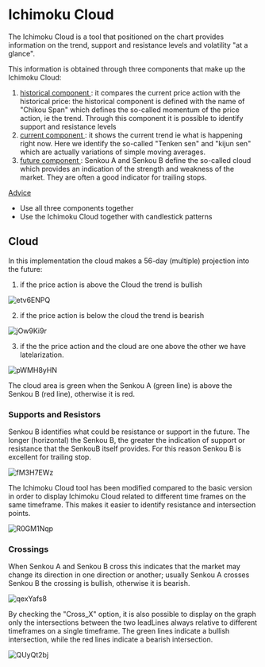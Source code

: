 # <H1> Ichimoku Cloud </H1>

The Ichimoku Cloud is a tool that positioned on the chart provides information on the trend, support and resistance levels and volatility "at a glance".

This information is obtained through three components that make up the Ichimoku Cloud:
1. <ins> historical component </ins>: it compares the current price action with the historical price: the historical component is defined with the name of "Chikou Span" which defines the so-called momentum of the price action, ie the trend. Through this component it is possible to identify support and resistance levels
2. <ins> current component </ins>: it shows the current trend ie what is happening right now. Here we identify the so-called "Tenken sen" and "kijun sen" which are actually variations of simple moving averages.
3. <ins> future component </ins>: Senkou A and Senkou B define the so-called cloud which provides an indication of the strength and weakness of the market.
They are often a good indicator for trailing stops.

<ins> Advice </ins>

- Use all three components together
- Use the Ichimoku Cloud together with candlestick patterns

<H2> Cloud </H2>

In this implementation the cloud makes a 56-day (multiple) projection into the future:

1. if the price action is above the Cloud the trend is bullish

![etv6ENPQ](https://user-images.githubusercontent.com/57445485/126187865-27c140b4-5515-4d46-85b9-ec0bbfa2a226.png)

2. if the price action is below the cloud the trend is bearish

![jOw9Ki9r](https://user-images.githubusercontent.com/57445485/126187741-984d36ea-1239-4b47-8496-54ded1e696a5.png)

3. if the the price action and the cloud are one above the other we have latelarization.

![pWMH8yHN](https://user-images.githubusercontent.com/57445485/126188878-29142d21-b6bd-44a7-bda7-affe47fd5264.png)

The cloud area is green when the Senkou A (green line) is above the Senkou B (red line), otherwise it is red.

<h3> Supports and Resistors </h3>

Senkou B identifies what could be resistance or support in the future. The longer (horizontal) the Senkou B, the greater the indication of support or resistance that the SenkouB itself provides. For this reason Senkou B is excellent for trailing stop.

![fM3H7EWz](https://user-images.githubusercontent.com/57445485/126191763-4c00376f-8331-4a4a-a4c1-64b9840be2c8.png)



The Ichimoku Cloud tool has been modified compared to the basic version in order to display Ichimoku Cloud related to different time frames on the same timeframe. This makes it easier to identify resistance and intersection points.

![R0GM1Nqp](https://user-images.githubusercontent.com/57445485/125323748-6f9df600-e33f-11eb-8cc1-def4d79fc51a.png)

<h3> Crossings </h3>

When Senkou A and Senkou B cross this indicates that the market may change its direction in one direction or another; usually Senkou A crosses Senkou B the crossing is bullish, otherwise it is bearish.

![qexYafs8](https://user-images.githubusercontent.com/57445485/126193859-0dd51cd0-0470-4bbf-aa1b-d0a43d3f13ee.png)

By checking the "Cross_X" option, it is also possible to display on the graph only the intersections between the two leadLines always relative to different timeframes on a single timeframe. The green lines indicate a bullish intersection, while the red lines indicate a bearish intersection.

![QUyQt2bj](https://user-images.githubusercontent.com/57445485/125323473-1afa7b00-e33f-11eb-898d-de66acb97b35.png)


